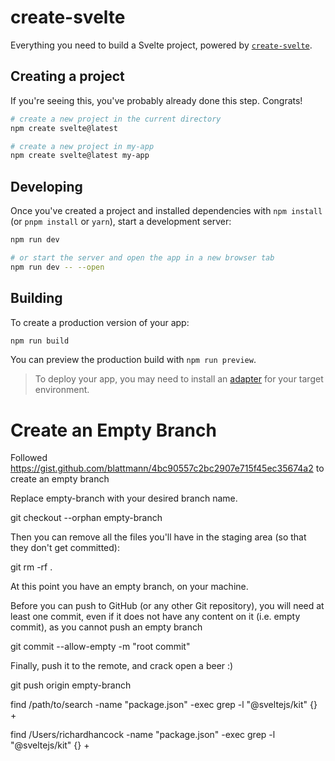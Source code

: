 # create-svelte

Everything you need to build a Svelte project, powered by [`create-svelte`](https://github.com/sveltejs/kit/tree/main/packages/create-svelte).

## Creating a project

If you're seeing this, you've probably already done this step. Congrats!

```bash
# create a new project in the current directory
npm create svelte@latest

# create a new project in my-app
npm create svelte@latest my-app
```

## Developing

Once you've created a project and installed dependencies with `npm install` (or `pnpm install` or `yarn`), start a development server:

```bash
npm run dev

# or start the server and open the app in a new browser tab
npm run dev -- --open
```

## Building

To create a production version of your app:

```bash
npm run build
```

You can preview the production build with `npm run preview`.

> To deploy your app, you may need to install an [adapter](https://kit.svelte.dev/docs/adapters) for your target environment.


# Create an Empty Branch

Followed https://gist.github.com/blattmann/4bc90557c2bc2907e715f45ec35674a2 to create an empty branch

Replace empty-branch with your desired branch name.

git checkout --orphan empty-branch

Then you can remove all the files you'll have in the staging area (so that they don't get committed):

git rm -rf .

At this point you have an empty branch, on your machine.

Before you can push to GitHub (or any other Git repository), you will need at least one commit, even if it does not have any content on it (i.e. empty commit), as you cannot push an empty branch

git commit --allow-empty -m "root commit"

Finally, push it to the remote, and crack open a beer :)

git push origin empty-branch


find /path/to/search -name "package.json" -exec grep -l "@sveltejs/kit" {} +

find /Users/richardhancock -name "package.json" -exec grep -l "@sveltejs/kit" {} +